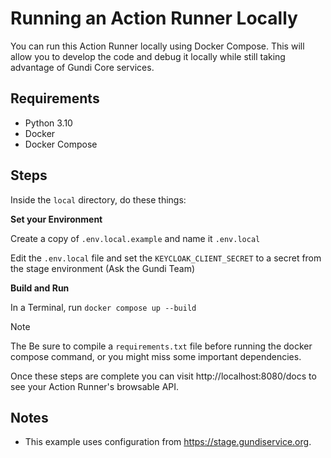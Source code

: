# Running an Action Runner Locally

You can run this Action Runner locally using Docker Compose. This will allow you to develop the code and debug it locally while still taking advantage of Gundi Core services.

## Requirements

- Python 3.10
- Docker
- Docker Compose

## Steps

Inside the `local` directory, do these things:

**Set your Environment**

Create a copy of `.env.local.example` and name it `.env.local`

Edit the `.env.local` file and set the `KEYCLOAK_CLIENT_SECRET` to a secret from the stage environment (Ask the Gundi Team)

**Build and Run**

In a Terminal, run `docker compose up --build`

> [!NOTE]
>
> The Be sure to compile a `requirements.txt` file before running the docker compose command, or you might miss some important dependencies.


Once these steps are complete you can visit http://localhost:8080/docs to see your Action Runner's browsable API.

## Notes

- This example uses configuration from https://stage.gundiservice.org.



